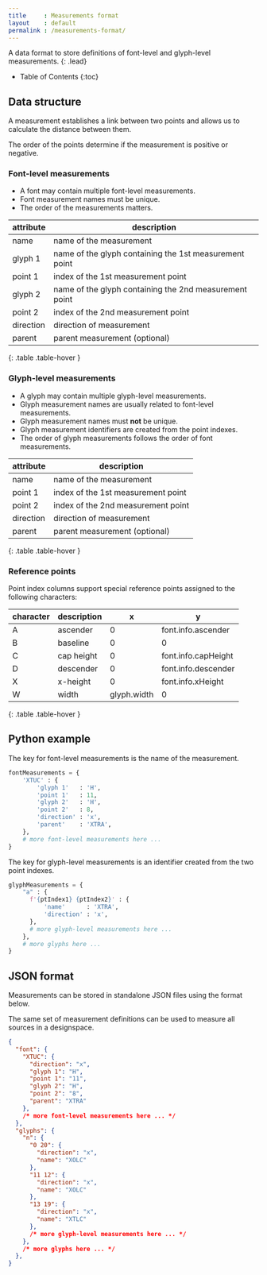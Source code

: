 ```yaml
---
title     : Measurements format
layout    : default
permalink : /measurements-format/
---
```


A data format to store definitions of font-level and glyph-level measurements.
{: .lead}


* Table of Contents
{:toc}


Data structure
--------------

A measurement establishes a link between two points and allows us to calculate the distance between them.

The order of the points determine if the measurement is positive or negative.

### Font-level measurements

- A font may contain multiple font-level measurements.
- Font measurement names must be unique.
- The order of the measurements matters.

| attribute | description                                            |
|-----------|--------------------------------------------------------|
| name      | name of the measurement                                |
| glyph 1   | name of the glyph containing the 1st measurement point |
| point 1   | index of the 1st measurement point                     |
| glyph 2   | name of the glyph containing the 2nd measurement point |
| point 2   | index of the 2nd measurement point                     |
| direction | direction of measurement                               |
| parent    | parent measurement (optional)                          |
{: .table .table-hover }

### Glyph-level measurements

- A glyph may contain multiple glyph-level measurements.
- Glyph measurement names are usually related to font-level measurements.
- Glyph measurement names must **not** be unique.
- Glyph measurement identifiers are created from the point indexes.
- The order of glyph measurements follows the order of font measurements.

| attribute | description                                            |
|-----------|--------------------------------------------------------|
| name      | name of the measurement                                |
| point 1   | index of the 1st measurement point                     |
| point 2   | index of the 2nd measurement point                     |
| direction | direction of measurement                               |
| parent    | parent measurement (optional)                          |
{: .table .table-hover }

### Reference points

Point index columns support special reference points assigned to the following characters:

| character | description | x           | y                    |
|-----------|-------------|-------------|----------------------|
| A         | ascender    | 0           | font.info.ascender   |
| B         | baseline    | 0           | 0                    |
| C         | cap height  | 0           | font.info.capHeight  |
| D         | descender   | 0           | font.info.descender  |
| X         | x-height    | 0           | font.info.xHeight    |
| W         | width       | glyph.width | 0                    |
{: .table .table-hover }


Python example
--------------

The key for font-level measurements is the name of the measurement.

```python
fontMeasurements = {
    'XTUC' : {
        'glyph 1'   : 'H',
        'point 1'   : 11,
        'glyph 2'   : 'H',
        'point 2'   : 8,
        'direction' : 'x',
        'parent'    : 'XTRA',
    },
    # more font-level measurements here ...
}
```

The key for glyph-level measurements is an identifier created from the two point indexes.

```python
glyphMeasurements = {
    "a" : {
      f'{ptIndex1} {ptIndex2}' : {
          'name'      : 'XTRA',
          'direction' : 'x',
      },
      # more glyph-level measurements here ...
    },
    # more glyphs here ...
}
```


JSON format
-----------

Measurements can be stored in standalone JSON files using the format below.

The same set of measurement definitions can be used to measure all sources in a designspace.

```json
{
  "font": {
    "XTUC": {
      "direction": "x",
      "glyph 1": "H",
      "point 1": "11",
      "glyph 2": "H",
      "point 2": "8",
      "parent": "XTRA"
    },
    /* more font-level measurements here ... */
  },
  "glyphs": {
    "n": {
      "0 20": {
        "direction": "x",
        "name": "XOLC"
      },
      "11 12": {
        "direction": "x",
        "name": "XOLC"
      },
      "13 19": {
        "direction": "x",
        "name": "XTLC"
      },
      /* more glyph-level measurements here ... */
    },
    /* more glyphs here ... */
  },    
}
```

